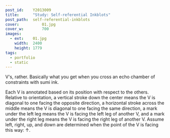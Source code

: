 ```yaml
---
post_id:    Y2013009
title:      "Study: Self-referential Inkblots"
post_path:  self-referential-inkblots
cover:			01.jpg
cover_w:		700
images:
  - ext:    01.jpg
    width:  2400
    height: 1779
tags:
  - portfolio
  - static
---
```

V's, rather. Basically what you get when you cross an echo chamber of constraints with sumi ink.

Each V is annotated based on its position with respect to the others. Relative to orientation, a vertical stroke down the center means the V is diagonal to one facing the opposite direction, a horizontal stroke across the middle means the V is diagonal to one facing the same direction, a mark under the left leg means the V is facing the left leg of another V, and a mark under the right leg means the V is facing the right leg of another V. Assume left, right, up, and down are determined when the point of the V is facing this way: &uarr;.